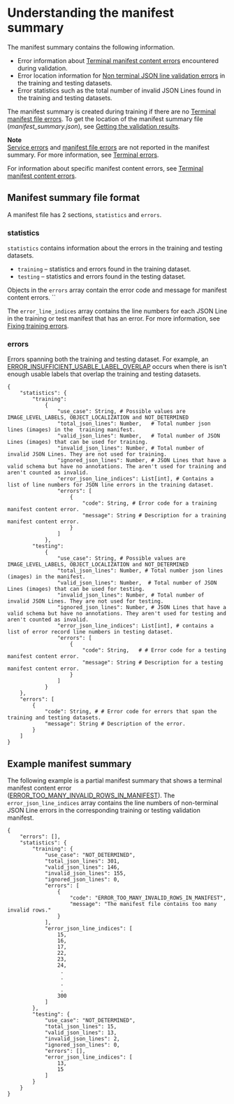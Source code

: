 # Understanding the manifest summary<a name="tm-debugging-summary"></a>

The manifest summary contains the following information\.
+ Error information about [Terminal manifest content errors](tm-debugging.md#tm-error-category-combined-terminal) encountered during validation\. 
+ Error location information for [Non terminal JSON line validation errors](tm-debugging.md#tm-error-category-non-terminal-errors) in the training and testing datasets\.
+ Error statistics such as the total number of invalid JSON Lines found in the training and testing datasets\. 

The manifest summary is created during training if there are no [Terminal manifest file errors](tm-debugging.md#tm-error-category-terminal)\. To get the location of the manifest summary file \(*manifest\_summary\.json*\), see [Getting the validation results](tm-debugging-getting-validation-data.md)\.

**Note**  
[Service errors](tm-debugging.md#tm-error-category-service) and [manifest file errors](tm-debugging.md#tm-error-category-terminal) are not reported in the manifest summary\. For more information, see [Terminal errors](tm-debugging.md#tm-error-categories-terminal)\. 

For information about specific manifest content errors, see [Terminal manifest content errors](tm-debugging-aggregate-errors.md)\.

## Manifest summary file format<a name="tm-manifest-summary-file"></a>

A manifest file has 2 sections, `statistics` and `errors`\.

### statistics<a name="tm-manifest-summary-statistics"></a>

`statistics` contains information about the errors in the training and testing datasets\.
+ `training` – statistics and errors found in the training dataset\. 
+ `testing` – statistics and errors found in the testing dataset\.



Objects in the `errors` array contain the error code and message for manifest content errors\. ``

The `error_line_indices` array contains the line numbers for each JSON Line in the training or test manifest that has an error\. For more information, see [Fixing training errors](tm-debugging-fixing-validation-errors.md)\. 

### errors<a name="tm-manifest-summary-errors"></a>

Errors spanning both the training and testing dataset\. For example, an [ERROR\_INSUFFICIENT\_USABLE\_LABEL\_OVERLAP](tm-debugging-aggregate-errors.md#tm-error-ERROR_INSUFFICIENT_USABLE_LABEL_OVERLAP) occurs when there is isn't enough usable labels that overlap the training and testing datasets\.

```
{
    "statistics": {
        "training": 
            {
                "use_case": String, # Possible values are IMAGE_LEVEL_LABELS, OBJECT_LOCALIZATION and NOT_DETERMINED
                "total_json_lines": Number,   # Total number json lines (images) in the  training manifest.
                "valid_json_lines": Number,   # Total number of JSON Lines (images) that can be used for training.
                "invalid_json_lines": Number, # Total number of invalid JSON Lines. They are not used for training.
                "ignored_json_lines": Number, # JSON Lines that have a valid schema but have no annotations. The aren't used for training and aren't counted as invalid.
                "error_json_line_indices": List[int], # Contains a list of line numbers for JSON line errors in the training dataset.
                "errors": [
                    {
                        "code": String, # Error code for a training manifest content error.
                        "message": String # Description for a training manifest content error.
                    }
                ]
            },
        "testing": 
            {
                "use_case": String, # Possible values are IMAGE_LEVEL_LABELS, OBJECT_LOCALIZATION and NOT_DETERMINED
                "total_json_lines": Number, # Total number json lines (images) in the manifest.
                "valid_json_lines": Number,  # Total number of JSON Lines (images) that can be used for testing.
                "invalid_json_lines": Number, # Total number of invalid JSON Lines. They are not used for testing.
                "ignored_json_lines": Number, # JSON Lines that have a valid schema but have no annotations. They aren't used for testing and aren't counted as invalid.
                "error_json_line_indices": List[int], # contains a list of error record line numbers in testing dataset.
                "errors": [
                    {
                        "code": String,   # # Error code for a testing manifest content error.
                        "message": String # Description for a testing manifest content error.
                    }
                ]  
            }
    },
    "errors": [
        {
            "code": String, # # Error code for errors that span the training and testing datasets.
            "message": String # Description of the error.
        }
    ]
}
```

## Example manifest summary<a name="tm-debugging-manifest-summary-example"></a>

The following example is a partial manifest summary that shows a terminal manifest content error \([ERROR\_TOO\_MANY\_INVALID\_ROWS\_IN\_MANIFEST](tm-debugging-aggregate-errors.md#tm-error-ERROR_TOO_MANY_INVALID_ROWS_IN_MANIFEST)\)\. The `error_json_line_indices` array contains the line numbers of non\-terminal JSON Line errors in the corresponding training or testing validation manifest\.

```
{
    "errors": [],
    "statistics": {
        "training": {
            "use_case": "NOT_DETERMINED",
            "total_json_lines": 301,
            "valid_json_lines": 146,
            "invalid_json_lines": 155,
            "ignored_json_lines": 0,
            "errors": [
                {
                    "code": "ERROR_TOO_MANY_INVALID_ROWS_IN_MANIFEST",
                    "message": "The manifest file contains too many invalid rows."
                }
            ],
            "error_json_line_indices": [ 
                15,
                16,
                17,
                22,
                23,
                24,
                 .
                 .
                 .
                 .                 
                300
            ]
        },
        "testing": {
            "use_case": "NOT_DETERMINED",
            "total_json_lines": 15,
            "valid_json_lines": 13,
            "invalid_json_lines": 2,
            "ignored_json_lines": 0,
            "errors": [],
            "error_json_line_indices": [ 
                13,
                15
            ]
        }
    }
}
```